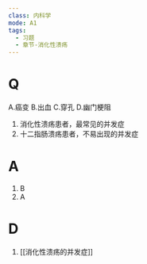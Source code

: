 ```yaml
---
class: 内科学
mode: A1
tags:
  - 习题
  - 章节-消化性溃疡
---
```


# Q
A.癌变
B.出血
C.穿孔
D.幽门梗阻
1. 消化性溃疡患者，最常见的并发症
2. 十二指肠溃疡患者，不易出现的并发症
# A
1. B
2. A
# D
1. [[消化性溃疡的并发症]]